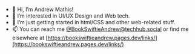 - 👋 Hi, I’m Andrew Mathis!
- 👀 I’m interested in UI/UX Design and Web tech.
- 🌱 I’m just getting started in html/CSS and other web-related stuff.
- 📫 You can reach me [@BookSwiftieAndrew@techhub.social](https://techhub.social/@BookSwiftieAndrew) or find me elsewhere at [https://bookswiftieandrew.pages.dev/links/](https://bookswiftieandrew.pages.dev/links/)

<!---
AndrewMathis13/AndrewMathis131 is a ✨ special ✨ repository because its `README.md` (this file) appears on your GitHub profile.
You can click the Preview link to take a look at your changes.
--->
